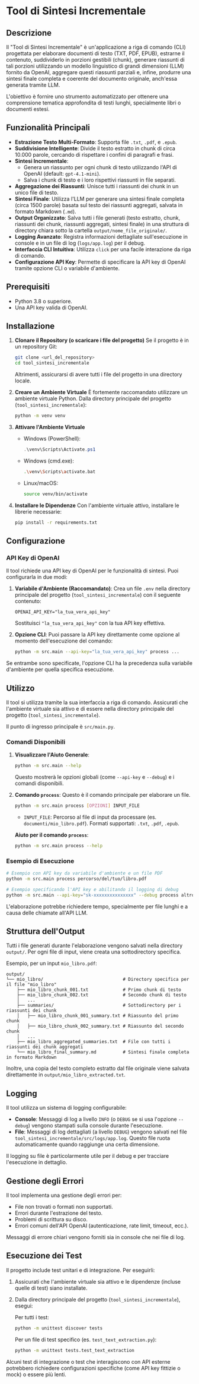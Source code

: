 # Tool di Sintesi Incrementale

## Descrizione

Il "Tool di Sintesi Incrementale" è un\'applicazione a riga di comando (CLI) progettata per elaborare documenti di testo (TXT, PDF, EPUB), estrarne il contenuto, suddividerlo in porzioni gestibili (chunk), generare riassunti di tali porzioni utilizzando un modello linguistico di grandi dimensioni (LLM) fornito da OpenAI, aggregare questi riassunti parziali e, infine, produrre una sintesi finale completa e coerente del documento originale, anch\'essa generata tramite LLM.

L\'obiettivo è fornire uno strumento automatizzato per ottenere una comprensione tematica approfondita di testi lunghi, specialmente libri o documenti estesi.

## Funzionalità Principali

- **Estrazione Testo Multi-Formato**: Supporta file `.txt`, `.pdf`, e `.epub`.
- **Suddivisione Intelligente**: Divide il testo estratto in chunk di circa 10.000 parole, cercando di rispettare i confini di paragrafi e frasi.
- **Sintesi Incrementale**:
  - Genera un riassunto per ogni chunk di testo utilizzando l\'API di OpenAI (default: `gpt-4.1-mini`).
  - Salva i chunk di testo e i loro rispettivi riassunti in file separati.
- **Aggregazione dei Riassunti**: Unisce tutti i riassunti dei chunk in un unico file di testo.
- **Sintesi Finale**: Utilizza l\'LLM per generare una sintesi finale completa (circa 1500 parole) basata sul testo dei riassunti aggregati, salvata in formato Markdown (`.md`).
- **Output Organizzato**: Salva tutti i file generati (testo estratto, chunk, riassunti dei chunk, riassunti aggregati, sintesi finale) in una struttura di directory chiara sotto la cartella `output/nome_file_originale/`.
- **Logging Avanzato**: Registra informazioni dettagliate sull\'esecuzione in console e in un file di log (`logs/app.log`) per il debug.
- **Interfaccia CLI Intuitiva**: Utilizza `click` per una facile interazione da riga di comando.
- **Configurazione API Key**: Permette di specificare la API key di OpenAI tramite opzione CLI o variabile d'ambiente.

## Prerequisiti

- Python 3.8 o superiore.
- Una API key valida di OpenAI.

## Installazione

1.  **Clonare il Repository (o scaricare i file del progetto)**
    Se il progetto è in un repository Git:

    ```bash
    git clone <url_del_repository>
    cd tool_sintesi_incrementale
    ```

    Altrimenti, assicurarsi di avere tutti i file del progetto in una directory locale.

2.  **Creare un Ambiente Virtuale**
    È fortemente raccomandato utilizzare un ambiente virtuale Python. Dalla directory principale del progetto (`tool_sintesi_incrementale`):

    ```bash
    python -m venv venv
    ```

3.  **Attivare l'Ambiente Virtuale**

    - Windows (PowerShell):
      ```powershell
      .\venv\Scripts\Activate.ps1
      ```
    - Windows (cmd.exe):
      ```bash
      .\venv\Scripts\activate.bat
      ```
    - Linux/macOS:
      ```bash
      source venv/bin/activate
      ```

4.  **Installare le Dipendenze**
    Con l'ambiente virtuale attivo, installare le librerie necessarie:
    ```bash
    pip install -r requirements.txt
    ```

## Configurazione

### API Key di OpenAI

Il tool richiede una API key di OpenAI per le funzionalità di sintesi. Puoi configurarla in due modi:

1.  **Variabile d'Ambiente (Raccomandato)**:
    Crea un file `.env` nella directory principale del progetto (`tool_sintesi_incrementale`) con il seguente contenuto:

    ```
    OPENAI_API_KEY="la_tua_vera_api_key"
    ```

    Sostituisci `"la_tua_vera_api_key"` con la tua API key effettiva.

2.  **Opzione CLI**:
    Puoi passare la API key direttamente come opzione al momento dell'esecuzione del comando:
    ```bash
    python -m src.main --api-key="la_tua_vera_api_key" process ...
    ```

Se entrambe sono specificate, l'opzione CLI ha la precedenza sulla variabile d'ambiente per quella specifica esecuzione.

## Utilizzo

Il tool si utilizza tramite la sua interfaccia a riga di comando. Assicurati che l'ambiente virtuale sia attivo e di essere nella directory principale del progetto (`tool_sintesi_incrementale`).

Il punto di ingresso principale è `src/main.py`.

### Comandi Disponibili

1.  **Visualizzare l'Aiuto Generale**:

    ```bash
    python -m src.main --help
    ```

    Questo mostrerà le opzioni globali (come `--api-key` e `--debug`) e i comandi disponibili.

2.  **Comando `process`**:
    Questo è il comando principale per elaborare un file.

    ```bash
    python -m src.main process [OPZIONI] INPUT_FILE
    ```

    - `INPUT_FILE`: Percorso al file di input da processare (es. `documenti/mio_libro.pdf`). Formati supportati: `.txt`, `.pdf`, `.epub`.

    **Aiuto per il comando `process`**:

    ```bash
    python -m src.main process --help
    ```

### Esempio di Esecuzione

```bash
# Esempio con API key da variabile d'ambiente e un file PDF
python -m src.main process percorso/del/tuo/libro.pdf

# Esempio specificando l'API key e abilitando il logging di debug
python -m src.main --api-key="sk-xxxxxxxxxxxxxxx" --debug process altro_documento.epub
```

L'elaborazione potrebbe richiedere tempo, specialmente per file lunghi e a causa delle chiamate all'API LLM.

## Struttura dell'Output

Tutti i file generati durante l'elaborazione vengono salvati nella directory `output/`. Per ogni file di input, viene creata una sottodirectory specifica.

Esempio, per un input `mio_libro.pdf`:

```
output/
└── mio_libro/                              # Directory specifica per il file "mio_libro"
    ├── mio_libro_chunk_001.txt             # Primo chunk di testo
    ├── mio_libro_chunk_002.txt             # Secondo chunk di testo
    │   ...
    ├── summaries/                          # Sottodirectory per i riassunti dei chunk
    │   ├── mio_libro_chunk_001_summary.txt # Riassunto del primo chunk
    │   ├── mio_libro_chunk_002_summary.txt # Riassunto del secondo chunk
    │   ...
    ├── mio_libro_aggregated_summaries.txt  # File con tutti i riassunti dei chunk aggregati
    └── mio_libro_final_summary.md          # Sintesi finale completa in formato Markdown
```

Inoltre, una copia del testo completo estratto dal file originale viene salvata direttamente in `output/mio_libro_extracted.txt`.

## Logging

Il tool utilizza un sistema di logging configurabile:

- **Console**: Messaggi di log a livello `INFO` (o `DEBUG` se si usa l'opzione `--debug`) vengono stampati sulla console durante l'esecuzione.
- **File**: Messaggi di log dettagliati (a livello `DEBUG`) vengono salvati nel file `tool_sintesi_incrementale/src/logs/app.log`. Questo file ruota automaticamente quando raggiunge una certa dimensione.

Il logging su file è particolarmente utile per il debug e per tracciare l'esecuzione in dettaglio.

## Gestione degli Errori

Il tool implementa una gestione degli errori per:

- File non trovati o formati non supportati.
- Errori durante l'estrazione del testo.
- Problemi di scrittura su disco.
- Errori comuni dell'API OpenAI (autenticazione, rate limit, timeout, ecc.).

Messaggi di errore chiari vengono forniti sia in console che nei file di log.

## Esecuzione dei Test

Il progetto include test unitari e di integrazione. Per eseguirli:

1.  Assicurati che l'ambiente virtuale sia attivo e le dipendenze (incluse quelle di test) siano installate.
2.  Dalla directory principale del progetto (`tool_sintesi_incrementale`), esegui:

    Per tutti i test:

    ```bash
    python -m unittest discover tests
    ```

    Per un file di test specifico (es. `test_text_extraction.py`):

    ```bash
    python -m unittest tests.test_text_extraction
    ```

Alcuni test di integrazione o test che interagiscono con API esterne potrebbero richiedere configurazioni specifiche (come API key fittizie o mock) o essere più lenti.
